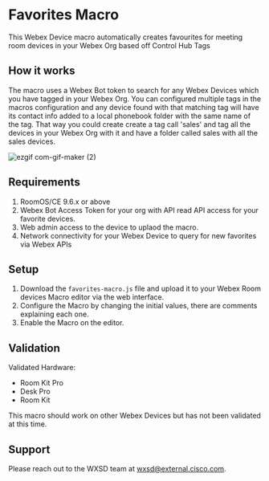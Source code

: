 # Favorites Macro

This Webex Device macro automatically creates favourites for meeting room devices in your Webex Org based off Control Hub Tags

## How it works

The macro uses a Webex Bot token to search for any Webex Devices which you have tagged in your Webex Org. You can configured multiple tags in the macros configuration and any device found with that matching tag will have its contact info added to a local phonebook folder with the same name of the tag. That way you could create create a tag call 'sales' and tag all the devices in your Webex Org with it and have a folder called sales with all the sales devices.

![ezgif com-gif-maker (2)](https://user-images.githubusercontent.com/21026209/205152597-9fe570ca-d0ec-4153-b20e-73bf62eb65bf.gif)

## Requirements

1. RoomOS/CE 9.6.x or above
2. Webex Bot Access Token for your org with API read API access for your favorite devices.
3. Web admin access to the device to uplaod the macro.
4. Network connectivity for your Webex Device to query for new favorites via Webex APIs

## Setup

1. Download the ``favorites-macro.js`` file and upload it to your Webex Room devices Macro editor via the web interface.
2. Configure the Macro by changing the initial values, there are comments explaining each one.
3. Enable the Macro on the editor.


## Validation

Validated Hardware:

* Room Kit Pro
* Desk Pro
* Room Kit

This macro should work on other Webex Devices but has not been validated at this time.

## Support

Please reach out to the WXSD team at [wxsd@external.cisco.com](mailto:wxsd@external.cisco.com?subject=favorites-macro).
